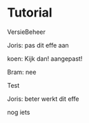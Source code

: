 # Tutorial
VersieBeheer

Joris: pas dit effe aan

koen: Kijk dan! aangepast!

Bram: nee


Test

Joris: beter werkt dit effe

nog iets